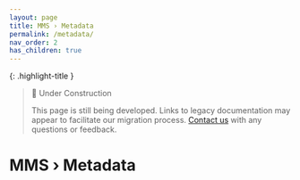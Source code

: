 ```yaml
---
layout: page
title: MMS › Metadata
permalink: /metadata/
nav_order: 2
has_children: true
---
```


{: .highlight-title }
> 🚧 Under Construction
>
> This page is still being developed. Links to legacy documentation may appear to facilitate our migration process. [Contact us](/metadata-documentation/contact/) with any questions or feedback.

# MMS › Metadata
